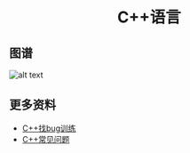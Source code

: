 <h1 align="center">C++语言</h1>

## 图谱
![alt text](https://github.com/gonglei007/GameDevMind/blob/main/exports/2.2.C++语言.png?raw=true)

## 更多资料
* [C++找bug训练](https://github.com/gonglei007/GameDevMind/blob/main/mds/2.2.C++语言/C++找bug训练.md)
* [C++常见问题](https://github.com/gonglei007/GameDevMind/blob/main/mds/2.2.C++语言/C++常见问题.md)
